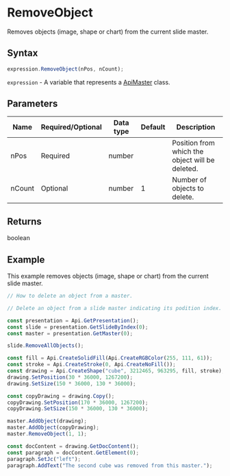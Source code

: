 # RemoveObject

Removes objects (image, shape or chart) from the current slide master.

## Syntax

```javascript
expression.RemoveObject(nPos, nCount);
```

`expression` - A variable that represents a [ApiMaster](../ApiMaster.md) class.

## Parameters

| **Name** | **Required/Optional** | **Data type** | **Default** | **Description** |
| ------------- | ------------- | ------------- | ------------- | ------------- |
| nPos | Required | number |  | Position from which the object will be deleted. |
| nCount | Optional | number | 1 | Number of objects to delete. |

## Returns

boolean

## Example

This example removes objects (image, shape or chart) from the current slide master.

```javascript editor-pptx
// How to delete an object from a master.

// Delete an object from a slide master indicating its podition index.

const presentation = Api.GetPresentation();
const slide = presentation.GetSlideByIndex(0);
const master = presentation.GetMaster(0);

slide.RemoveAllObjects();

const fill = Api.CreateSolidFill(Api.CreateRGBColor(255, 111, 61));
const stroke = Api.CreateStroke(0, Api.CreateNoFill());
const drawing = Api.CreateShape("cube", 3212465, 963295, fill, stroke);
drawing.SetPosition(30 * 36000, 1267200);
drawing.SetSize(150 * 36000, 130 * 36000);

const copyDrawing = drawing.Copy();
copyDrawing.SetPosition(170 * 36000, 1267200);
copyDrawing.SetSize(150 * 36000, 130 * 36000);

master.AddObject(drawing);
master.AddObject(copyDrawing);
master.RemoveObject(1, 1);

const docContent = drawing.GetDocContent();
const paragraph = docContent.GetElement(0);
paragraph.SetJc("left");
paragraph.AddText("The second cube was removed from this master.");

```
